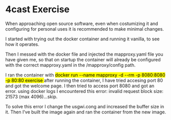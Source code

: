 # 4cast Exercise
When approaching open source software, even when costumizing it and configuring for personal uses it is recommended to make minimal changes.

I started with trying out the docker container and running it vanilla, to see how it operates. 

Then I messed with the docker file and injected the mapproxy.yaml file you have given me, so that on startup the container will already be configured with the correct mapproxy.yaml in the /mapproxy/config path. 

I ran the container with <mark>docker run --name mapproxy -d --rm -p 8080:8080 -p 80:80 exercise </mark>
after running the container, I have tried accesing port 80 and got the welcome page. I then tried to access port 8080 and got an error. using docker logs I encountered this error: invalid request block size: 21573 (max 4096)...skip.

To solve this error I change the usgwi.cong and increased the buffer size in it. Then I've built the image again and ran the container from the new image.
